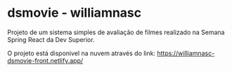 # dsmovie - williamnasc

Projeto de um sistema simples de avaliação de filmes realizado na Semana Spring React da Dev Superior.

O projeto está disponivel na nuvem através do link: https://williamnasc-dsmovie-front.netlify.app/
